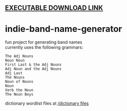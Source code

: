 [EXECUTABLE DOWNLOAD LINK](https://github.com/pizzaboy314/indie-band-name-generator/raw/master/indie-band-name-generator.jar)
---

# indie-band-name-generator
fun project for generating band names   
currently uses the following grammars:   
```Adj Noun
The Adj Nouns
Noun Noun
First Last & the Adj Nouns
Adj Noun and the Adj Nouns
Adj Last
The Nouns
Noun of Nouns
Noun
Verb the Noun
The Noun Boys
```
dictionary wordlist files at [/dictionary files](https://github.com/pizzaboy314/indie-band-name-generator/tree/master/dictionary%20files)

